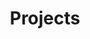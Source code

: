 ---
layout: page
title: Projects
permalink: /about
description: Here's a list of projects I've completed or participated in.
nav: true
nav_order: 1

---